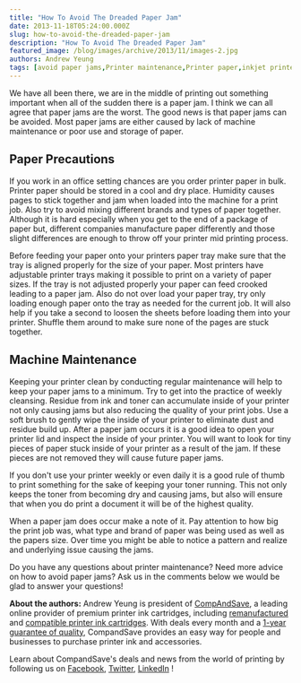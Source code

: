 ```yaml
---
title: "How To Avoid The Dreaded Paper Jam"
date: 2013-11-18T05:24:00.000Z
slug: how-to-avoid-the-dreaded-paper-jam
description: "How To Avoid The Dreaded Paper Jam"
featured_image: /blog/images/archive/2013/11/images-2.jpg
authors: Andrew Yeung
tags: [avoid paper jams,Printer maintenance,Printer paper,inkjet printer,how to avoid paper jams,Paper Jam]
---
```



We have all been there, we are in the middle of printing out something important when all of the sudden there is a paper jam. I think we can all agree that paper jams are the worst. The good news is that paper jams can be avoided. Most paper jams are either caused by lack of machine maintenance or poor use and storage of paper.

## Paper Precautions

If you work in an office setting chances are you order printer paper in bulk. Printer paper should be stored in a cool and dry place. Humidity causes pages to stick together and jam when loaded into the machine for a print job. Also try to avoid mixing different brands and types of paper together. Although it is hard especially when you get to the end of a package of paper but, different companies manufacture paper differently and those slight differences are enough to throw off your printer mid printing process.

Before feeding your paper onto your printers paper tray make sure that the tray is aligned properly for the size of your paper. Most printers have adjustable printer trays making it possible to print on a variety of paper sizes. If the tray is not adjusted properly your paper can feed crooked leading to a paper jam. Also do not over load your paper tray, try only loading enough paper onto the tray as needed for the current job. It will also help if you take a second to loosen the sheets before loading them into your printer. Shuffle them around to make sure none of the pages are stuck together.

## Machine Maintenance

Keeping your printer clean by conducting regular maintenance will help to keep your paper jams to a minimum. Try to get into the practice of weekly cleansing. Residue from ink and toner can accumulate inside of your printer not only causing jams but also reducing the quality of your print jobs. Use a soft brush to gently wipe the inside of your printer to eliminate dust and residue build up. After a paper jam occurs it is a good idea to open your printer lid and inspect the inside of your printer. You will want to look for tiny pieces of paper stuck inside of your printer as a result of the jam. If these pieces are not removed they will cause future paper jams.

If you don't use your printer weekly or even daily it is a good rule of thumb to print something for the sake of keeping your toner running. This not only keeps the toner from becoming dry and causing jams, but also will ensure that when you do print a document it will be of the highest quality.

When a paper jam does occur make a note of it. Pay attention to how big the print job was, what type and brand of paper was being used as well as the papers size. Over time you might be able to notice a pattern and realize and underlying issue causing the jams.

Do you have any questions about printer maintenance? Need more advice on how to avoid paper jams? Ask us in the comments below we would be glad to answer your questions!

**About the authors:** Andrew Yeung is president of [CompAndSave](https://www.compandsave.com/), a leading online provider of premium printer ink cartridges, including [remanufactured](https://www.compandsave.com/help) and [compatible printer ink cartridges](https://www.compandsave.com/help). With deals every month and a [1-year guarantee of quality](https://www.compandsave.com/help), CompandSave provides an easy way for people and businesses to purchase printer ink and accessories.


Learn about CompandSave's deals and news from the world of printing by following us on [Facebook](https://www.facebook.com/compandsave.ink), [Twitter](https://twitter.com/compandsave), [LinkedIn](https://www.linkedin.com) !